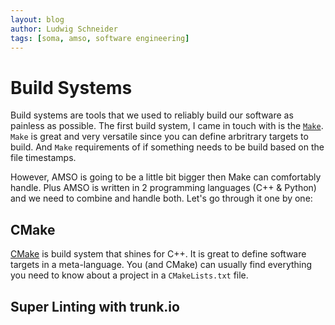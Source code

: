 ```yaml
---
layout: blog
author: Ludwig Schneider
tags: [soma, amso, software engineering]
---
```


# Build Systems

Build systems are tools that we used to reliably build our software as painless as possible.
The first build system, I came in touch with is the [`Make`](<https://en.wikipedia.org/wiki/Make_(software)>).
`Make` is great and very versatile since you can define arbritrary targets to build. And `Make` requirements of if something needs to be build based on the file timestamps.

However, AMSO is going to be a little bit bigger then Make can comfortably handle. Plus AMSO is written in 2 programming languages (C++ & Python) and we need to combine and handle both.
Let's go through it one by one:

## CMake

[CMake](https://cmake.org/) is build system that shines for C++.
It is great to define software targets in a meta-language. You (and CMake) can usually find everything you need to know about a project in a `CMakeLists.txt` file.

##

## Super Linting with trunk.io
